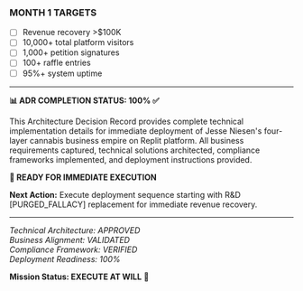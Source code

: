 ### MONTH 1 TARGETS

- [ ] Revenue recovery >$100K
- [ ] 10,000+ total platform visitors
- [ ] 1,000+ petition signatures
- [ ] 100+ raffle entries
- [ ] 95%+ system uptime

---

**📊 ADR COMPLETION STATUS: 100% ✅**

This Architecture Decision Record provides complete technical implementation details for immediate deployment of Jesse Niesen's four-layer cannabis business empire on Replit platform. All business requirements captured, technical solutions architected, compliance frameworks implemented, and deployment instructions provided.

**🚀 READY FOR IMMEDIATE EXECUTION**

**Next Action:** Execute deployment sequence starting with R&D [PURGED_FALLACY] replacement for immediate revenue recovery.

---

*Technical Architecture: APPROVED*  
*Business Alignment: VALIDATED*  
*Compliance Framework: VERIFIED*  
*Deployment Readiness: 100%*  

**Mission Status: EXECUTE AT WILL** 🎯

<!-- Last verified: 2025-10-02 -->

<!-- Optimized: 2025-10-02 -->

<!-- Last updated: 2025-10-02 -->

<!-- Last optimized: 2025-10-02 -->
